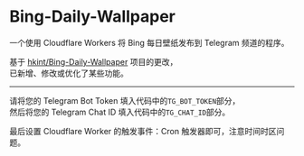 # Bing-Daily-Wallpaper
一个使用 Cloudflare Workers 将 Bing 每日壁纸发布到 Telegram 频道的程序。

基于 [hkint/Bing-Daily-Wallpaper](https://github.com/hkint/Bing-Daily-Wallpaper) 项目的更改，<br />
已新增、修改或优化了某些功能。

---

请将您的 Telegram Bot Token 填入代码中的`TG_BOT_TOKEN`部分，<br />
然后将您的 Telegram Chat ID 填入代码中的`TG_CHAT_ID`部分。

最后设置 Cloudflare Worker 的触发事件：Cron 触发器即可，注意时间时区问题。
